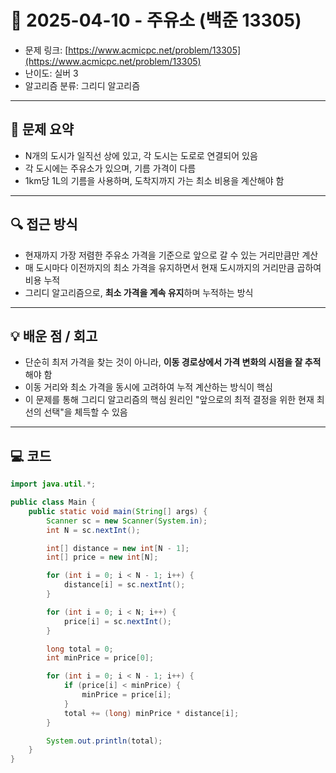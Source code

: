 # 📅 2025-04-10 - 주유소 (백준 13305)

<!-- 문제 링크 -->
- 문제 링크: [https://www.acmicpc.net/problem/13305](https://www.acmicpc.net/problem/13305)
- 난이도: 실버 3
- 알고리즘 분류: 그리디 알고리즘

---

## 📌 문제 요약

- N개의 도시가 일직선 상에 있고, 각 도시는 도로로 연결되어 있음
- 각 도시에는 주유소가 있으며, 기름 가격이 다름
- 1km당 1L의 기름을 사용하며, 도착지까지 가는 최소 비용을 계산해야 함

---

## 🔍 접근 방식

- 현재까지 가장 저렴한 주유소 가격을 기준으로 앞으로 갈 수 있는 거리만큼만 계산
- 매 도시마다 이전까지의 최소 가격을 유지하면서 현재 도시까지의 거리만큼 곱하여 비용 누적
- 그리디 알고리즘으로, **최소 가격을 계속 유지**하며 누적하는 방식

---

## 💡 배운 점 / 회고

- 단순히 최저 가격을 찾는 것이 아니라, **이동 경로상에서 가격 변화의 시점을 잘 추적**해야 함
- 이동 거리와 최소 가격을 동시에 고려하여 누적 계산하는 방식이 핵심
- 이 문제를 통해 그리디 알고리즘의 핵심 원리인 "앞으로의 최적 결정을 위한 현재 최선의 선택"을 체득할 수 있음

---

## 💻 코드

```java
import java.util.*;

public class Main {
    public static void main(String[] args) {
        Scanner sc = new Scanner(System.in);
        int N = sc.nextInt();

        int[] distance = new int[N - 1];
        int[] price = new int[N];

        for (int i = 0; i < N - 1; i++) {
            distance[i] = sc.nextInt();
        }

        for (int i = 0; i < N; i++) {
            price[i] = sc.nextInt();
        }

        long total = 0;
        int minPrice = price[0];

        for (int i = 0; i < N - 1; i++) {
            if (price[i] < minPrice) {
                minPrice = price[i];
            }
            total += (long) minPrice * distance[i];
        }

        System.out.println(total);
    }
}
